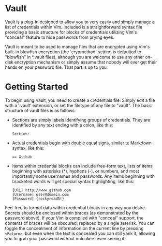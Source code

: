 Vault
=====

Vault is a plug-in designed to allow you to very easily and simply manage a
list of credentials within Vim. Included is a straightforward syntax file
providing a basic structure for blocks of credentials utilizing Vim's
"conceal" feature to hide passwords from prying eyes.

Vault is meant to be used to manage files that are encrypted using Vim's
built-in blowfish encryption (the 'crypmethod' setting is defaulted to
"blowfish" in \*.vault files), although you are welcome to use any other
on-disk encryption mechanism or simply assume that nobody will ever get their
hands on your password file. That part is up to you.

Getting Started
===============

To begin using Vault, you need to create a credentials file. Simply edit a
file with a '.vault' extension, or set the filetype of any file to "vault".
The basic structure of vault files is as follows:

* Sections are simply labels identifying groups of credentials. They are
  identified by any text ending with a colon, like this:

  ```
  Section:
  ```

* Actual credentials begin with double equal signs, similar to Markdown
  syntax, like this:

  ```
  == Github
  ```

* Items within credential blocks can include free-form text, lists of
  items beginning with asterisks (\*), hyphens (-), or numbers, and most
  importantly some usernames and passwords. Any items beginning with
  bracketed words will get special syntax highlighting, like this:

  ```
  [URL] http://www.github.com
  [Username] user@domain.com
  [Password] {rockyroad5!}
  ```

Feel free to format data within credential blocks in any way you desire.
Secrets should be enclosed within braces (as demonstrated by the password
above). If your Vim is compiled with "conceal" support, the contents of braces
will be obscured, replaced by a single asterisk. You can toggle the
concealment of information on the current line by pressing `<Return>`, but even
when the text is concealed you can still yank it, allowing you to grab your
password without onlookers even seeing it.
